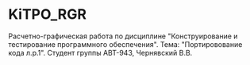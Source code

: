 # KiTPO_RGR
Расчетно-графическая работа по дисциплине "Конструирование и тестирование программного обеспечения". Тема: "Портировование кода л.р.1". Студент группы АВТ-943, Чернявский В.В.
